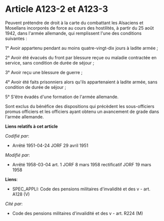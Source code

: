 # Article A123-2 et A123-3

Peuvent prétendre de droit à la carte du combattant les Alsaciens et Mosellans incorporés de force au cours des hostilités, à
partir du 25 août 1942, dans l'armée allemande, qui remplissent l'une des conditions suivantes :

1° Avoir appartenu pendant au moins quatre-vingt-dix jours à ladite armée ;

2° Avoir été évacués du front par blessure reçue ou maladie contractée en service, sans condition de durée de séjour ;

3° Avoir reçu une blessure de guerre ;

4° Avoir été faits prisonniers alors qu'ils appartenaient à ladite armée, sans condition de durée de séjour ;

5° S'être évadés d'une formation de l'armée allemande.

Sont exclus du bénéfice des dispositions qui précèdent les sous-officiers promus officiers et les officiers ayant obtenu un
avancement de grade dans l'armée allemande.

**Liens relatifs à cet article**

_Codifié par_:

  - Arrêté 1951-04-24 JORF 29 avril 1951

_Modifié par_:

  - Arrêté 1958-03-04 art. 1 JORF 8 mars 1958 rectificatif JORF 19 mars 1958

**Liens**:

  - SPEC_APPLI: Code des pensions militaires d'invalidité et des v - art. A128 (V)

_Cité par_:

  - Code des pensions militaires d'invalidité et des v - art. R224 (M)
